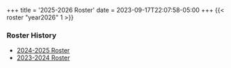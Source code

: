 +++
title = '2025-2026 Roster'
date = 2023-09-17T22:07:58-05:00
+++
{{< roster "year2026" 1 >}}

### Roster History
 - [2024-2025 Roster](../archive/roster2025)
 - [2023-2024 Roster](../archive/roster2024)